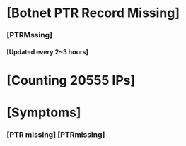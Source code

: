# [Botnet PTR Record Missing]
### [PTRMssing]
#### [Updated every 2~3 hours]

# [Counting 20555 IPs]

# [Symptoms] 
###   [PTR missing] [PTRmissing]
